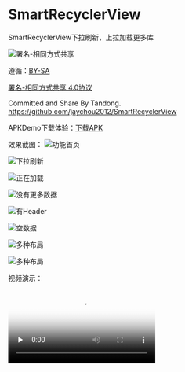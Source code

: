 # SmartRecyclerView
SmartRecyclerView下拉刷新，上拉加载更多库

![署名-相同方式共享](https://licensebuttons.net/l/by-sa/3.0/88x31.png)  
  
遵循：[BY-SA](https://creativecommons.org/licenses/by-nc-sa/4.0/)  

[署名-相同方式共享  4.0协议](https://creativecommons.org/licenses/by-sa/4.0/)  


Committed and Share By Tandong.
https://github.com/jaychou2012/SmartRecyclerView

APKDemo下载体验：[下载APK](https://github.com/zuichu/SmartRecyclerView/blob/master/app-debug.apk) 

效果截图：
![功能首页](https://github.com/zuichutech/Resource/blob/master/Screenshot_20170306-194034.png)  

![下拉刷新](https://github.com/zuichutech/Resource/blob/master/device-2017-03-06-194209.png)  

![正在加载](https://github.com/zuichutech/Resource/blob/master/device-2017-03-06-194244.png)  

![没有更多数据](https://github.com/zuichutech/Resource/blob/master/Screenshot_20170306-194112.png)  

![有Header](https://github.com/zuichutech/Resource/blob/master/device-2017-03-06-194319.png)  

![空数据](https://github.com/zuichutech/Resource/blob/master/device-2017-03-06-194331.png)  

![多种布局](https://github.com/zuichutech/Resource/blob/master/device-2017-03-06-194350.png)  

![多种布局](https://github.com/zuichutech/Resource/blob/master/device-2017-03-06-194350.png) 

视频演示：

<video id="video" controls="" preload="none" poster="http://media.w3.org/2010/05/sintel/poster.png">
      <source id="mp4" src="https://github.com/zuichutech/Resource/blob/master/device-2017-03-06-194506.mp4" type="video/mp4">
      <p>视频演示.</p>
    </video>
